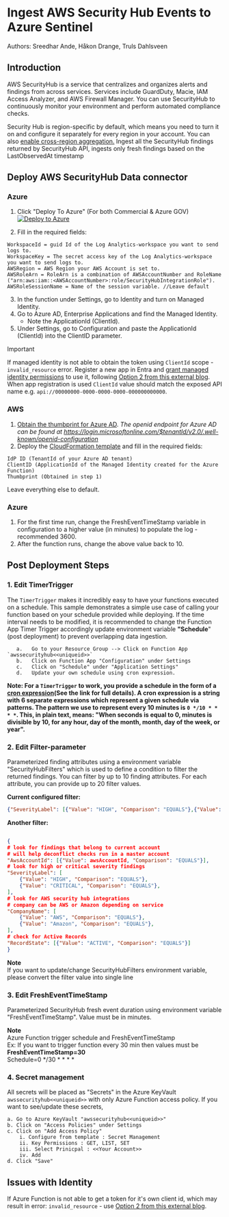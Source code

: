 # Ingest AWS Security Hub Events to Azure Sentinel

Authors: Sreedhar Ande, Håkon Drange, Truls Dahlsveen

## Introduction

AWS SecurityHub is a service that centralizes and organizes alerts and findings from across services. Services include GuardDuty, Macie, IAM Access Analyzer, and AWS Firewall Manager. You can use SecurityHub to continuously monitor your environment and perform automated compliance checks.  

Security Hub is region-specific by default, which means you need to turn it on and configure it separately for every region in your account. You can also [enable cross-region aggregation.](https://docs.aws.amazon.com/securityhub/latest/userguide/finding-aggregation.html)
Ingest all the SecurityHub findings returned by SecurityHub API, ingests only fresh findings based on the LastObservedAt timestamp

## Deploy AWS SecurityHub Data connector

### Azure

1. Click  "Deploy To Azure" (For both Commercial & Azure GOV)  
[![Deploy to Azure](https://aka.ms/deploytoazurebutton)](https://portal.azure.com/#create/Microsoft.Template/uri/https%3A%2F%2Fraw.githubusercontent.com%2FAzure%2FAzure-Sentinel%2Fmaster%2FDataConnectors%2FAWS-SecurityHubFindings%2Fazuredeploy_awssecurityhub.json)

2. Fill in the required fields:
```
WorkspaceId = guid Id of the Log Analytics-workspace you want to send logs to.
WorkspaceKey = The secret access key of the Log Analytics-workspace you want to send logs to.
AWSRegion = AWS Region your AWS Account is set to.
AWSRoleArn = RoleArn is a combination of AWSAccountNumber and RoleName ("arn:aws:iam::<AWSAccountNumber>:role/SecurityHubIntegrationRole").
AWSRoleSessionName = Name of the session variable. //Leave default
```
3. In the function under Settings, go to Identity and turn on Managed Identity.
4. Go to Azure AD, Enterprise Applications and find the Managed Identity. 
   * Note the ApplicationId (ClientId).
6. Under Settings, go to Configuration and paste the ApplicationId (ClientId) into the ClientID parameter.

> [!IMPORTANT]
> If managed identity is not able to obtain the token using `ClientId` scope - `invalid_resource` error. Register a new app in Entra and [grant managed identity permissions](https://docs.microsoft.com/en-us/azure/active-directory/managed-identities-azure-resources/how-to-assign-app-role-managed-identity-powershell) to use it, following [Option 2 from this external blog](https://blog.identitydigest.com/azuread-access-aws/).
> When app registration is used `ClientId` value should match the exposed API name e.g. `api://00000000-0000-0000-0000-000000000000`.

### AWS

1. [Obtain the thumbprint for Azure AD](https://docs.aws.amazon.com/IAM/latest/UserGuide/id_roles_providers_create_oidc_verify-thumbprint.html).
*The openid endpoint for Azure AD can be found at https://login.microsoftonline.com/$tenantId/v2.0/.well-known/openid-configuration*
2. Deploy the [CloudFormation template](https://raw.githubusercontent.com/infernuxmonster/Azure-Sentinel/AWS-SecurityHub-AuthUpgrade/DataConnectors/AWS-SecurityHubFindings/CloudFormation.template.json) and fill in the required fields:
```
IdP ID (TenantId of your Azure AD tenant)
ClientID (ApplicationId of the Managed Identity created for the Azure Function)
Thumbprint (Obtained in step 1)
```
Leave everything else to default.

### Azure

1. For the first time run, change the FreshEventTimeStamp variable in configuration to a higher value (in minutes) to populate the log - recommended 3600.
2. After the function runs, change the above value back to 10.

## Post Deployment Steps

### 1. Edit TimerTrigger

The `TimerTrigger` makes it incredibly easy to have your functions executed on a schedule. This sample demonstrates a simple use case of calling your function based on your schedule provided while deploying. If the time interval needs to be modified, it is recommended to change the Function App Timer Trigger accordingly update environment variable **"Schedule**" (post deployment) to prevent overlapping data ingestion.

```
   a.	Go to your Resource Group --> Click on Function App `awssecurityhub<<uniqueid>>`
   b.	Click on Function App "Configuration" under Settings 
   c.	Click on "Schedule" under "Application Settings"
   d.	Update your own schedule using cron expression.
```

**Note: For a `TimerTrigger` to work, you provide a schedule in the form of a [cron expression](https://en.wikipedia.org/wiki/Cron#CRON_expression)(See the link for full details). A cron expression is a string with 6 separate expressions which represent a given schedule via patterns. The pattern we use to represent every 10 minutes is `0 */10 * * * *`. This, in plain text, means: "When seconds is equal to 0, minutes is divisible by 10, for any hour, day of the month, month, day of the week, or year".**
   
### 2. Edit Filter-parameter

Parameterized finding attributes using a environment variable "SecurityHubFilters" which is used to define a condition to filter the returned findings. You can filter by up to 10 finding attributes. For each attribute, you can provide up to 20 filter values.

**Current configured filter:**

 ```json 
 {"SeverityLabel": [{"Value": "HIGH", "Comparison": "EQUALS"},{"Value": "CRITICAL", "Comparison": "EQUALS"}],"RecordState": [{"Value": "ACTIVE", "Comparison": "EQUALS"}]}  
 ```
 
**Another filter:**

```json

{
# look for findings that belong to current account
# will help deconflict checks run in a master account
"AwsAccountId": [{"Value": awsAccountId, "Comparison": "EQUALS"}],
# look for high or critical severity findings
"SeverityLabel": [
	{"Value": "HIGH", "Comparison": "EQUALS"},
	{"Value": "CRITICAL", "Comparison": "EQUALS"},
],
# look for AWS security hub integrations
# company can be AWS or Amazon depending on service
"CompanyName": [
	{"Value": "AWS", "Comparison": "EQUALS"},
	{"Value": "Amazon", "Comparison": "EQUALS"},
],
# check for Active Records
"RecordState": [{"Value": "ACTIVE", "Comparison": "EQUALS"}]
}
```

**Note**  
If you want to update/change SecurityHubFilters environment variable, please convert the filter value into single line
   
### 3. Edit FreshEventTimeStamp

Parameterized SecurityHub fresh event duration using environment variable "FreshEventTimeStamp". Value must be in minutes.  
   
**Note**  
Azure Function trigger schedule and FreshEventTimeStamp  
Ex: If you want to trigger function every 30 min then values must be  
**FreshEventTimeStamp=30**  
Schedule=0 */30 * * * *  
   
      
### 4. Secret management

All secrets will be placed as "Secrets" in the Azure KeyVault `awssecurityhub<<uniqueid>>` with only Azure Function access policy. If you want to see/update these secrets,

```
a. Go to Azure KeyVault "awssecurityhub<<uniqueid>>"
b. Click on "Access Policies" under Settings
c. Click on "Add Access Policy"
	i. Configure from template : Secret Management
	ii. Key Permissions : GET, LIST, SET
	iii. Select Prinicpal : <<Your Account>>
	iv. Add
d. Click "Save"
```

## Issues with Identity

If Azure Function is not able to get a token for it's own client id, which may result in error: `invalid_resource` - use [Option 2 from this external blog](https://blog.identitydigest.com/azuread-access-aws/).
